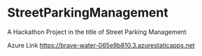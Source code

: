 # StreetParkingManagement
A Hackathon Project in the title of Street Parking Management

Azure Link
https://brave-water-065e9b810.3.azurestaticapps.net
